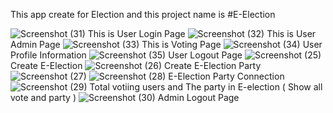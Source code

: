 This app create for Election and this project name is  #E-Election 

![Screenshot (31)](https://github.com/user-attachments/assets/96118fcb-3e28-4010-aeb1-c2ef35e361e0)
This is User Login Page
![Screenshot (32)](https://github.com/user-attachments/assets/379ace90-8d8f-4fd2-a1f3-e21592769b58)
This is User Admin Page
![Screenshot (33)](https://github.com/user-attachments/assets/dfdd8c22-c53e-49d1-ad9a-1bc670d9626f)
This is Voting Page
![Screenshot (34)](https://github.com/user-attachments/assets/eddad106-b077-46a9-adf6-eaa4ca9a93cf)
User Profile Information
![Screenshot (35)](https://github.com/user-attachments/assets/0d629181-3dda-429b-ac57-40f1fa3c6e26)
User Logout Page 
![Screenshot (25)](https://github.com/user-attachments/assets/4c410aaa-d945-4af7-878a-8c4015b38b77)
Create E-Election
![Screenshot (26)](https://github.com/user-attachments/assets/14e35ff6-861d-4077-b7ec-9d9fe503a1d5)
Create E-Election Party
![Screenshot (27)](https://github.com/user-attachments/assets/1f45ff2b-c578-4429-a10a-7e430eba8672)
![Screenshot (28)](https://github.com/user-attachments/assets/25199787-1841-4979-8bfc-68e3a627a41f)
E-Election Party Connection
![Screenshot (29)](https://github.com/user-attachments/assets/b1e93e26-30fb-4976-9dd1-f9af7a88d65d)
Total votiing users and The party in E-election ( Show all vote and party )
![Screenshot (30)](https://github.com/user-attachments/assets/0da97165-3049-4438-a05f-b86e45dc2d7b)
Admin Logout Page
